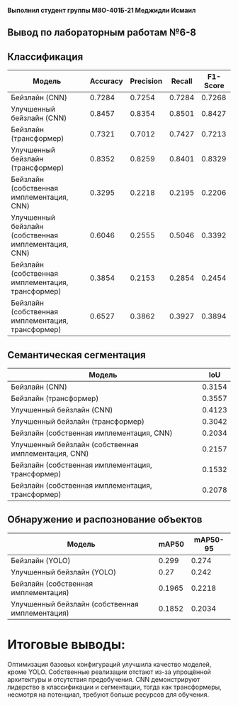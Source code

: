 **Выполнил студент группы М8О-401Б-21 Меджидли Исмаил**

## Вывод по лабораторным работам №6-8

## Классификация

| Модель                                               | Accuracy | Precision | Recall | F1-Score |
|------------------------------------------------------|----------|-----------|--------|----------|
| Бейзлайн (CNN)                                       | 0.7284   | 0.7254    | 0.7284 | 0.7268   |
| Улучшенный бейзлайн (CNN)                            | 0.8457   | 0.8354    | 0.8501 | 0.8427   |
| Бейзлайн (трансформер)                               | 0.7321   | 0.7012    | 0.7427 | 0.7213   |
| Улучшенный бейзлайн (трансформер)                    | 0.8352   | 0.8259    | 0.8401 | 0.8329   |
| Бейзлайн (собственная имплементация, CNN)            | 0.3295   | 0.2218    | 0.2195 | 0.2206   |
| Улучшенный бейзлайн (собственная имплементация, CNN) | 0.6046   | 0.2555    | 0.5046 | 0.3392   |
| Бейзлайн (собственная имплементация, трансформер)    | 0.3854   | 0.2153    | 0.2854 | 0.2454   |
| Бейзлайн (собственная имплементация, трансформер)    | 0.6527   | 0.3862    | 0.3927 | 0.3894   |

## Семантическая сегментация

| Модель                                               | IoU    |
|------------------------------------------------------|--------|
| Бейзлайн (CNN)                                       | 0.3154 |
| Бейзлайн (трансформер)                               | 0.3557 |
| Улучшенный бейзлайн (CNN)                            | 0.4123 |
| Улучшенный бейзлайн (трансформер)                    | 0.3042 |
| Бейзлайн (собственная имплементация, CNN)            | 0.2034 |
| Улучшенный бейзлайн (собственная имплементация, CNN) | 0.2157 |
| Бейзлайн (собственная имплементация, трансформер)    | 0.1532 |
| Бейзлайн (собственная имплементация, трансформер)    | 0.2078 |

## Обнаружение и распознование объектов

| Модель                                          | mAP50  | mAP50-95 |
|-------------------------------------------------|--------|----------|
| Бейзлайн (YOLO)                                 | 0.299  | 0.274    |
| Улучшенный бейзлайн (YOLO)                      | 0.27   | 0.242    |
| Бейзлайн (собственная имплементация)            | 0.1965 | 0.2218   |
| Улучшенный бейзлайн (собственная имплементация) | 0.1852 | 0.2034   |

# Итоговые выводы:
Оптимизация базовых конфигураций улучшила качество моделей, кроме YOLO. Собственные реализации отстают из-за упрощённой архитектуры и отсутствия предобучения. CNN демонстрируют лидерство в классификации и сегментации, тогда как трансформеры, несмотря на потенциал, требуют больше ресурсов для обучения.